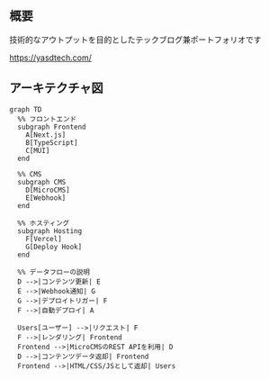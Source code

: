## 概要

技術的なアウトプットを目的としたテックブログ兼ポートフォリオです

https://yasdtech.com/

## アーキテクチャ図

```mermaid
graph TD
  %% フロントエンド
  subgraph Frontend
    A[Next.js]
    B[TypeScript]
    C[MUI]
  end

  %% CMS
  subgraph CMS
    D[MicroCMS]
    E[Webhook]
  end

  %% ホスティング
  subgraph Hosting
    F[Vercel]
    G[Deploy Hook]
  end

  %% データフローの説明
  D -->|コンテンツ更新| E
  E -->|Webhook通知| G
  G -->|デプロイトリガー| F
  F -->|自動デプロイ| A

  Users[ユーザー] -->|リクエスト| F
  F -->|レンダリング| Frontend
  Frontend -->|MicroCMSのREST APIを利用| D
  D -->|コンテンツデータ返却| Frontend
  Frontend -->|HTML/CSS/JSとして返却| Users
```
